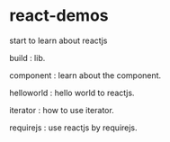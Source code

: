# react-demos
start to learn about reactjs

build : lib.

component : learn about the component.

helloworld : hello world to reactjs.

iterator : how to use iterator.

requirejs : use reactjs by requirejs.
